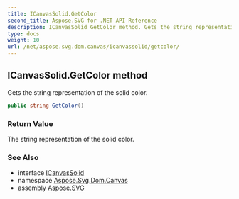 ```yaml
---
title: ICanvasSolid.GetColor
second_title: Aspose.SVG for .NET API Reference
description: ICanvasSolid GetColor method. Gets the string representation of the solid color
type: docs
weight: 10
url: /net/aspose.svg.dom.canvas/icanvassolid/getcolor/
---
```

## ICanvasSolid.GetColor method

Gets the string representation of the solid color.

```csharp
public string GetColor()
```

### Return Value

The string representation of the solid color.

### See Also

* interface [ICanvasSolid](../)
* namespace [Aspose.Svg.Dom.Canvas](../../../aspose.svg.dom.canvas/)
* assembly [Aspose.SVG](../../../)
